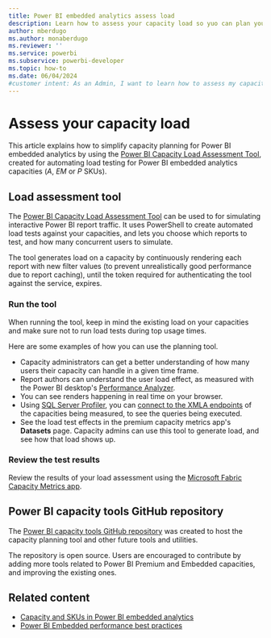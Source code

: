 ```yaml
---
title: Power BI embedded analytics assess load
description: Learn how to assess your capacity load so yuo can plan your Premium capacity in Power BI embedded analytics.
author: mberdugo
ms.author: monaberdugo
ms.reviewer: ''
ms.service: powerbi
ms.subservice: powerbi-developer
ms.topic: how-to
ms.date: 06/04/2024
#customer intent: As an Admin, I want to learn how to assess my capacity so that I can plan better.
---
```


# Assess your capacity load

This article explains how to simplify capacity planning for Power BI embedded analytics by using the [Power BI Capacity Load Assessment Tool](https://github.com/microsoft/PowerBI-Tools-For-Capacities/tree/master/LoadTestingPowerShellTool/), created for automating load testing for Power BI embedded analytics capacities (*A*, *EM* or *P* SKUs).

## Load assessment tool

 The [Power BI Capacity Load Assessment Tool](https://github.com/microsoft/PowerBI-Tools-For-Capacities/tree/master/LoadTestingPowerShellTool/) can be used to for simulating interactive Power BI report traffic. It uses PowerShell to create automated load tests against your capacities, and lets you choose which reports to test, and how many concurrent users to simulate.

The tool generates load on a capacity by continuously rendering each report with new filter values (to prevent unrealistically good performance due to report caching), until the token required for authenticating the tool against the service, expires.

### Run the tool

When running the tool, keep in mind the existing load on your capacities and make sure not to run load tests during top usage times.

Here are some examples of how you can use the planning tool.

* Capacity administrators can get a better understanding of how many users their capacity can handle in a given time frame.
* Report authors can understand the user load effect, as measured with the Power BI desktop's [Performance Analyzer](../../create-reports/desktop-performance-analyzer.md).
* You can see renders happening in real time on your browser.
* Using [SQL Server Profiler](/sql/tools/sql-server-profiler/start-sql-server-profiler), you can [connect to the XMLA endpoints](../../enterprise/service-premium-connect-tools.md) of the capacities being measured, to see the queries being executed.
* See the load test effects in the premium capacity metrics app's **Datasets** page. Capacity admins can use this tool to generate load, and see how that load shows up.

### Review the test results

Review the results of your load assessment using the [Microsoft Fabric Capacity Metrics app](/fabric/enterprise/metrics-app).

## Power BI capacity tools GitHub repository

The [Power BI capacity tools GitHub repository](https://github.com/microsoft/PowerBI-Tools-For-Capacities) was created to host the capacity planning tool and other future tools and utilities.

The repository is open source. Users are encouraged to contribute by adding more tools related to Power BI Premium and Embedded capacities, and improving the existing ones.

## Related content

* [Capacity and SKUs in Power BI embedded analytics](embedded-capacity.md)
* [Power BI Embedded performance best practices](embedded-performance-best-practices.md)
